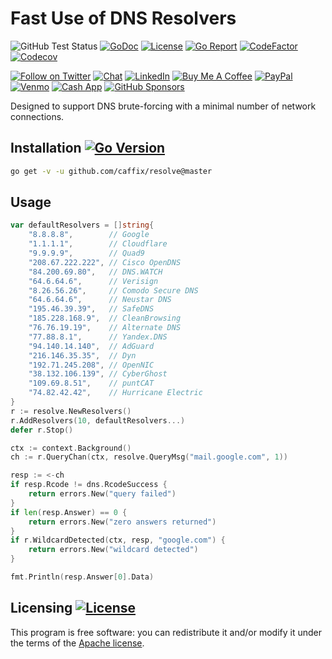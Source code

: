 # Fast Use of DNS Resolvers

![GitHub Test Status](https://github.com/caffix/resolve/workflows/tests/badge.svg)
[![GoDoc](https://img.shields.io/static/v1?label=godoc&message=reference&color=blue)](https://pkg.go.dev/github.com/caffix/resolve?tab=overview)
[![License](https://img.shields.io/github/license/caffix/resolve)](https://www.apache.org/licenses/LICENSE-2.0)
[![Go Report](https://goreportcard.com/badge/github.com/caffix/resolve)](https://goreportcard.com/report/github.com/caffix/resolve)
[![CodeFactor](https://www.codefactor.io/repository/github/caffix/resolve/badge)](https://www.codefactor.io/repository/github/caffix/resolve)
[![Codecov](https://codecov.io/gh/caffix/resolve/branch/master/graph/badge.svg)](https://codecov.io/gh/caffix/resolve)

[![Follow on Twitter](https://img.shields.io/twitter/follow/jeff_foley.svg?logo=twitter)](https://twitter.com/jeff_foley)
[![Chat](https://img.shields.io/discord/433729817918308352.svg?logo=discord&style=flat-square)](https://discord.gg/rtN8GMd)
[![LinkedIn](https://img.shields.io/badge/-jeff%20foley-blue?style=flat-square&logo=Linkedin&logoColor=white&link=https://www.linkedin.com/in/caffix/)](https://www.linkedin.com/in/caffix/)
[![Buy Me A Coffee](https://img.shields.io/badge/buy%20me%20a%20coffee-%23FFDD00.svg?&style=flat&logo=buy%20me%20a%20coffee&logoColor=black)](https://www.buymeacoffee.com/caffix)
[![PayPal](https://img.shields.io/badge/paypal-%2300457C.svg?&style=flat&logo=paypal&logoColor=white)](https://www.paypal.me/caffix)
[![Venmo](https://img.shields.io/badge/venmo-%233D95CE.svg?&style=flat&logo=venmo&logoColor=white)](https://venmo.com/caffix)
[![Cash App](https://img.shields.io/badge/-cash_app-00C244?style=flat-square&logo=cashapp&logoColor=fff)](https://cash.app/$caffix)
[![GitHub Sponsors](https://img.shields.io/badge/github%20sponsors-%23EA4AAA.svg?&style=flat&logo=github%20sponsors&logoColor=white)](https://github.com/sponsors/caffix)

Designed to support DNS brute-forcing with a minimal number of network connections.

## Installation [![Go Version](https://img.shields.io/github/go-mod/go-version/caffix/resolve)](https://golang.org/dl/)

```bash
go get -v -u github.com/caffix/resolve@master
```

## Usage

```go
var defaultResolvers = []string{
	"8.8.8.8",        // Google
	"1.1.1.1",        // Cloudflare
	"9.9.9.9",        // Quad9
	"208.67.222.222", // Cisco OpenDNS
	"84.200.69.80",   // DNS.WATCH
	"64.6.64.6",      // Verisign
	"8.26.56.26",     // Comodo Secure DNS
	"64.6.64.6",      // Neustar DNS
	"195.46.39.39",   // SafeDNS
	"185.228.168.9",  // CleanBrowsing
	"76.76.19.19",    // Alternate DNS
	"77.88.8.1",      // Yandex.DNS
	"94.140.14.140",  // AdGuard
	"216.146.35.35",  // Dyn
	"192.71.245.208", // OpenNIC
	"38.132.106.139", // CyberGhost
	"109.69.8.51",    // puntCAT
	"74.82.42.42",    // Hurricane Electric
}
r := resolve.NewResolvers()
r.AddResolvers(10, defaultResolvers...)
defer r.Stop()

ctx := context.Background()
ch := r.QueryChan(ctx, resolve.QueryMsg("mail.google.com", 1))

resp := <-ch
if resp.Rcode != dns.RcodeSuccess {
    return errors.New("query failed")
}
if len(resp.Answer) == 0 {
    return errors.New("zero answers returned")
}
if r.WildcardDetected(ctx, resp, "google.com") {
    return errors.New("wildcard detected")
}

fmt.Println(resp.Answer[0].Data)
```

## Licensing [![License](https://img.shields.io/github/license/caffix/resolve)](https://www.apache.org/licenses/LICENSE-2.0)

This program is free software: you can redistribute it and/or modify it under the terms of the [Apache license](LICENSE).
